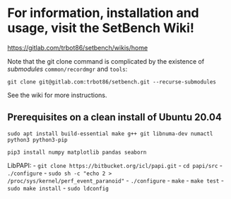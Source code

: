 # For information, installation and usage, visit the SetBench Wiki!
https://gitlab.com/trbot86/setbench/wikis/home

Note that the git clone command is complicated by the existence of *submodules* `common/recordmgr` and `tools`:

`git clone git@gitlab.com:trbot86/setbench.git --recurse-submodules`

See the wiki for more instructions.

## Prerequisites on a clean install of Ubuntu 20.04

`sudo apt install build-essential make g++ git libnuma-dev numactl python3 python3-pip`

`pip3 install numpy matplotlib pandas seaborn`

LibPAPI:
    - `git clone https://bitbucket.org/icl/papi.git`
    - `cd papi/src`
    - `./configure`
    - `sudo sh -c "echo 2 > /proc/sys/kernel/perf_event_paranoid"`
    - `./configure`
    - `make`
    - `make test`
    - `sudo make install`
    - `sudo ldconfig`

